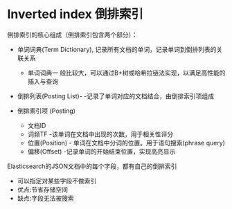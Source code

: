 # Inverted index 倒排索引

倒排索引的核心组成（倒排索引包含两个部分）：

- 单词词典(Term Dictionary), 记录所有文档的单词，记录单词到倒排列表的关联关系
  - 单词词典一 般比较大，可以通过B+树或哈希拉链法实现，以满足高性能的插入与查询
- 倒排列表(Posting List)- -记录了单词对应的文档结合，由倒排索引项组成

- 倒排索引项 (Posting)
  - 文档ID
  - 词频TF -该单词在文档中出现的次数，用于相关性评分
  - 位置(Position) - 单词在文档中分词的位置。用于语句搜索(phrase query)
  - 偏移(Offset) -记录单词的开始结束位置，实现高亮显示


Elasticsearch的JSON文档中的每个字段，都有自己的倒排索引
- 可以指定对某些字段不做索引
- 优点:节省存储空间
- 缺点:字段无法被搜索